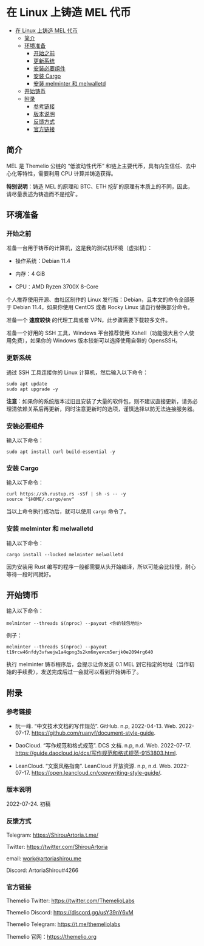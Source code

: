# 在 Linux 上铸造 MEL 代币

- [在 Linux 上铸造 MEL 代币](#在-linux-上铸造-mel-代币)
  - [简介](#简介)
  - [环境准备](#环境准备)
    - [开始之前](#开始之前)
    - [更新系统](#更新系统)
    - [安装必要组件](#安装必要组件)
    - [安装 Cargo](#安装-cargo)
    - [安装 melminter 和 melwalletd](#安装-melminter-和-melwalletd)
  - [开始铸币](#开始铸币)
  - [附录](#附录)
    - [参考链接](#参考链接)
    - [版本说明](#版本说明)
    - [反馈方式](#反馈方式)
    - [官方链接](#官方链接)

## 简介

MEL 是 Themelio 公链的 “低波动性代币” 和链上主要代币，具有内生信任、去中心化等特性，需要利用 CPU 计算并铸造获得。

**特别说明**：铸造 MEL 的原理和 BTC、ETH 挖矿的原理有本质上的不同，因此，请尽量表述为铸造而不是挖矿。

## 环境准备

### 开始之前

准备一台用于铸币的计算机，这是我的测试机环境（虚拟机）：

- 操作系统：Debian 11.4

- 内存：4 GiB

- CPU：AMD Ryzen 3700X 8-Core

个人推荐使用开源、由社区制作的 Linux 发行版：Debian，且本文的命令全部基于 Debian 11.4，如果你使用 CentOS 或者 Rocky Linux 请自行替换部分命令。

准备一个 **速度较快** 的代理工具或者 VPN，此步骤需要下载较多文件。

准备一个好用的 SSH 工具，Windows 平台推荐使用 Xshell（功能强大且个人使用免费），如果你的 Windows 版本较新可以选择使用自带的 OpensSSH。

### 更新系统

通过 SSH 工具连接你的 Linux 计算机，然后输入以下命令：

```shell
sudo apt update
sudo apt upgrade -y
```

**注意**：如果你的系统版本过旧且安装了大量的软件包，则不建议直接更新，请务必理清依赖关系后再更新，同时注意更新时的选项，谨慎选择以防无法连接服务器。

### 安装必要组件

输入以下命令：

```shell
sudo apt install curl build-essential -y
```

### 安装 Cargo

输入以下命令：

```shell
curl https://sh.rustup.rs -sSf | sh -s -- -y
source "$HOME/.cargo/env"
```

当以上命令执行成功后，就可以使用 `cargo` 命令了。

### 安装 melminter 和 melwalletd

输入以下命令：

```shell
cargo install --locked melminter melwalletd
```

因为安装用 Rust 编写的程序一般都需要从头开始编译，所以可能会比较慢，耐心等待一段时间就好。

## 开始铸币

输入以下命令：

```shell
melminter --threads $(nproc) --payout <你的钱包地址>
```

例子：

```shell
melminter --threads $(nproc) --payout t19rcw46nfdy3vfwejw1a4qpng3s2km6myevcm5erjk0e2094rg640
```

执行 melminter 铸币程序后，会提示让你发送 0.1 MEL 到它指定的地址（当作初始的手续费），发送完成后过一会就可以看到开始铸币了。

## 附录

### 参考链接

- 阮一峰. “中文技术文档的写作规范”. GitHub. n.p, 2022-04-13. Web. 2022-07-17. <https://github.com/ruanyf/document-style-guide>.

- DaoCloud. “写作规范和格式规范”. DCS 文档. n.p, n.d. Web. 2022-07-17. <https://guide.daocloud.io/dcs/写作规范和格式规范-9153803.html>.

- LeanCloud. “文案风格指南”. LeanCloud 开放资源. n.p, n.d. Web. 2022-07-17. <https://open.leancloud.cn/copywriting-style-guide/>.

### 版本说明

2022-07-24. 初稿

### 反馈方式

Telegram: <https://ShirouArtoria.t.me/>

Twitter: <https://twitter.com/ShirouArtoria>

email: <work@artoriashirou.me>

Discord: ArtoriaShirou#4266

### 官方链接

Themelio Twitter: <https://twitter.com/ThemelioLabs>

Themelio Discord: <https://discord.gg/usY39nY6vM>

Themelio Telegram: <https://t.me/themeliolabs>

Themelio 官网：<https://themelio.org>

